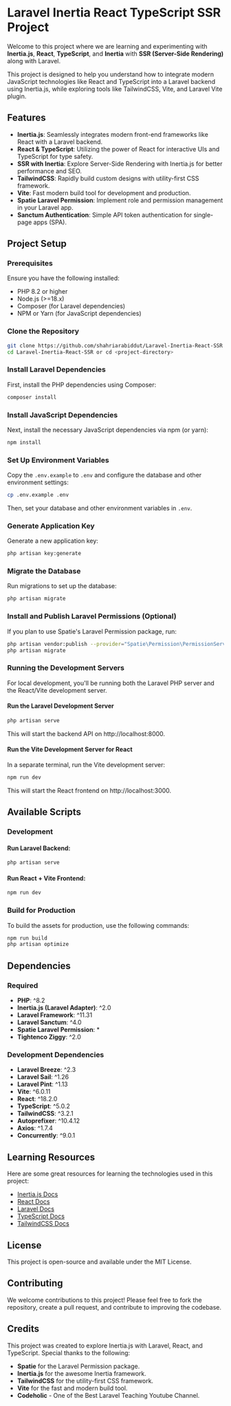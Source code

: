 # Laravel Inertia React TypeScript SSR Project

Welcome to this project where we are learning and experimenting with **Inertia.js**, **React**, **TypeScript**, and **Inertia** with **SSR (Server-Side Rendering)** along with Laravel.

This project is designed to help you understand how to integrate modern JavaScript technologies like React and TypeScript into a Laravel backend using Inertia.js, while exploring tools like TailwindCSS, Vite, and Laravel Vite plugin.

## Features

-   **Inertia.js**: Seamlessly integrates modern front-end frameworks like React with a Laravel backend.
-   **React & TypeScript**: Utilizing the power of React for interactive UIs and TypeScript for type safety.
-   **SSR with Inertia**: Explore Server-Side Rendering with Inertia.js for better performance and SEO.
-   **TailwindCSS**: Rapidly build custom designs with utility-first CSS framework.
-   **Vite**: Fast modern build tool for development and production.
-   **Spatie Laravel Permission**: Implement role and permission management in your Laravel app.
-   **Sanctum Authentication**: Simple API token authentication for single-page apps (SPA).

## Project Setup

### Prerequisites

Ensure you have the following installed:

-   PHP 8.2 or higher
-   Node.js (>=18.x)
-   Composer (for Laravel dependencies)
-   NPM or Yarn (for JavaScript dependencies)

### Clone the Repository

```sh
git clone https://github.com/shahriarabiddut/Laravel-Inertia-React-SSR
cd Laravel-Inertia-React-SSR or cd <project-directory>
```

### Install Laravel Dependencies

First, install the PHP dependencies using Composer:

```sh
composer install
```

### Install JavaScript Dependencies

Next, install the necessary JavaScript dependencies via npm (or yarn):

```sh
npm install
```

### Set Up Environment Variables

Copy the `.env.example` to `.env` and configure the database and other environment settings:

```sh
cp .env.example .env
```

Then, set your database and other environment variables in `.env`.

### Generate Application Key

Generate a new application key:

```sh
php artisan key:generate
```

### Migrate the Database

Run migrations to set up the database:

```sh
php artisan migrate
```

### Install and Publish Laravel Permissions (Optional)

If you plan to use Spatie's Laravel Permission package, run:

```sh
php artisan vendor:publish --provider="Spatie\Permission\PermissionServiceProvider"
php artisan migrate
```

### Running the Development Servers

For local development, you'll be running both the Laravel PHP server and the React/Vite development server.

#### Run the Laravel Development Server

```sh
php artisan serve
```

This will start the backend API on http://localhost:8000.

#### Run the Vite Development Server for React

In a separate terminal, run the Vite development server:

```sh
npm run dev
```

This will start the React frontend on http://localhost:3000.

## Available Scripts

### Development

#### Run Laravel Backend:

```sh
php artisan serve
```

#### Run React + Vite Frontend:

```sh
npm run dev
```

### Build for Production

To build the assets for production, use the following commands:

```sh
npm run build
php artisan optimize
```

## Dependencies

### Required

-   **PHP**: ^8.2
-   **Inertia.js (Laravel Adapter)**: ^2.0
-   **Laravel Framework**: ^11.31
-   **Laravel Sanctum**: ^4.0
-   **Spatie Laravel Permission**: \*
-   **Tightenco Ziggy**: ^2.0

### Development Dependencies

-   **Laravel Breeze**: ^2.3
-   **Laravel Sail**: ^1.26
-   **Laravel Pint**: ^1.13
-   **Vite**: ^6.0.11
-   **React**: ^18.2.0
-   **TypeScript**: ^5.0.2
-   **TailwindCSS**: ^3.2.1
-   **Autoprefixer**: ^10.4.12
-   **Axios**: ^1.7.4
-   **Concurrently**: ^9.0.1

## Learning Resources

Here are some great resources for learning the technologies used in this project:

-   [Inertia.js Docs](https://inertiajs.com/)
-   [React Docs](https://react.dev/)
-   [Laravel Docs](https://laravel.com/docs/)
-   [TypeScript Docs](https://www.typescriptlang.org/docs/)
-   [TailwindCSS Docs](https://tailwindcss.com/docs/)

## License

This project is open-source and available under the MIT License.

## Contributing

We welcome contributions to this project! Please feel free to fork the repository, create a pull request, and contribute to improving the codebase.

## Credits

This project was created to explore Inertia.js with Laravel, React, and TypeScript. Special thanks to the following:

-   **Spatie** for the Laravel Permission package.
-   **Inertia.js** for the awesome Inertia framework.
-   **TailwindCSS** for the utility-first CSS framework.
-   **Vite** for the fast and modern build tool.
-   **Codeholic** - One of the Best Laravel Teaching Youtube Channel.
